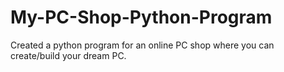 # My-PC-Shop-Python-Program
Created a python program for an online PC shop where you can create/build your dream PC.
